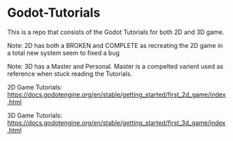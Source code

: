# Godot-Tutorials

This is a repo that consists of the Godot Tutorials for both 2D and 3D game.

Note: 2D has both a BROKEN and COMPLETE as recreating the 2D game in a total new system seem to fixed a bug

Note: 3D has a Master and Personal. Master is a compelted varient used as reference when stuck reading the Tutorials.



2D Game Tutorials: https://docs.godotengine.org/en/stable/getting_started/first_2d_game/index.html

3D Game Tutorials: https://docs.godotengine.org/en/stable/getting_started/first_3d_game/index.html